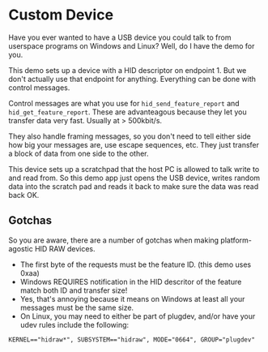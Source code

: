 # Custom Device

Have you ever wanted to have a USB device you could talk to from userspace programs on Windows and Linux?  Well, do I have the demo for you.

This demo sets up a device with a HID descriptor on endpoint 1.  But we don't actually use that endpoint for anything.  Everything can be done with control messages.

Control messages are what you use for `hid_send_feature_report` and `hid_get_feature_report`.  These are advanteagous because they let you transfer data very fast.  Usually at > 500kbit/s.

They also handle framing messages, so you don't need to tell either side how big your messages are, use escape sequences, etc.  They just transfer a block of data from one side to the other.

This device sets up a scratchpad that the host PC is allowed to talk write to and read from.  So this demo app just opens the USB device, writes random data into the scratch pad and reads it back to make sure the data was read back OK.

## Gotchas

So you are aware, there are a number of gotchas when making platform-agostic HID RAW devices.
 * The first byte of the requests must be the feature ID. (this demo uses 0xaa)
 * Windows REQUIRES notification in the HID descritor of the feature match both ID and transfer size!
 * Yes, that's annoying because it means on Windows at least all your messages must be the same size.
 * On Linux, you may need to either be part of plugdev, and/or have your udev rules include the following:
```
KERNEL=="hidraw*", SUBSYSTEM=="hidraw", MODE="0664", GROUP="plugdev"
```
